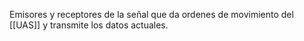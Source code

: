 Emisores y receptores de la señal que da ordenes de movimiento del [[UAS]] y transmite los datos actuales.
